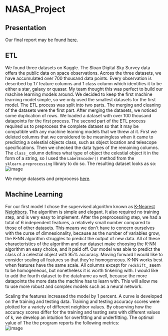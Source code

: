 # NASA_Project

## Presentation  
Our final report may be found [here](https://docs.google.com/presentation/d/1IT_PiYN4WrnY3WbVbrXUzG-RIjo1Cg-IqWg3Rjlhg8o/edit?usp=sharing).  


## ETL  
We found three datasets on Kaggle. The Sloan Digital Sky Survey data offers the public data on space observations. Across the three datasets, we have accumulated over 700 thousand data points. Every observation is described by 17 feature columns and 1 class column which identifies it to be either a star, galaxy or quasar. My team thought this was perfect to build our machine learning models around. We decided to keep the first machine learning model simple, so we only used the smallest datasets for the first model. The ETL process was split into two parts. The merging and cleaning of the datasets were the first part. After merging the datasets, we noticed some duplication of rows. We loaded a dataset with over 100 thousand datapoints for the first process. The second part of the ETL process required us to preprocess the complete dataset so that it may be compatible with any machine learning models that we threw at it. First we deleted columns that we considered to be meaningless when it came to predicting a celestial objects class, such as object location and telescope specifications. Then we checked the data types of the remaining columns. The `class_` column defines what type of object the celestial object it in the form of a string, so I used the `LabelEncoder()` method from the `sklearn.preprocessing` library to do so. The resulting dataset looks as so:  
![image](https://user-images.githubusercontent.com/68082808/102816320-d22ba680-439b-11eb-9e09-0444ddb3114d.png)  

We merge datasets and preprocess [here](https://github.com/NASAResearchProject/NASA_Project/blob/main/ETL/Dataset_cleaning.ipynb).  

## Machine Learning  
For our first model I chose the supervised algorithm known as [K-Nearest Neighbors](https://github.com/NASAResearchProject/NASA_Project/blob/main/Machine%20Learning/PreProccessing_KNN.ipynb). The algorithm is simple and elegant. It also required no training step, and is very easy to implement. After the preprocessing step, we had a total of 6 independent features, a relatively small number compared to those of other datasets. This means we don't have to concern ourselves with the curse of dimnesionality, because as the number of variables grow, the K-NN algorithm struggles to predict the output of new data. All of these characteristics of the algorithm and our dataset make choosing the K-NN algorithm an easy choice, and it paid off. Our model was able to predict the class of a celestial object with 95% accuracy. Moving forward I would like to consider scaling all features so that they're homogeneous. K-NN works best when features have the same scale. All columns except for `redshift_` seem to be homogeneous, but nonetheless it is worth tinkering with. I would like to add the fourth dataset to the dataframe as well, because the more datapoints the more data the machine has to learn with. This will allow me to use more robust and complex models such as a neural network.

Scaling the features increased the model by 1 percent. A curve is developed on the training and testing data. Training and testing accuracy scores were plotted for a variety of different neighbor values. By observing how the accuracy scores differ for the training and testing sets with different values of k, we  develop an intuition for overfitting and underfitting. The optimal value of The the program reports the following metrics:  
![image](https://user-images.githubusercontent.com/68082808/103450559-4f9dc380-4c86-11eb-977e-28084034c911.png)
